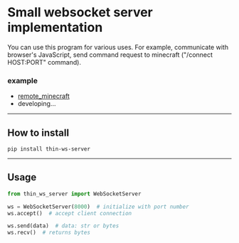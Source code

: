 # Small websocket server implementation
You can use this program for various uses.
For example, communicate with browser's JavaScript, send command request to minecraft ("/connect HOST:PORT" command).

### example
- [remote_minecraft](https://github.com/atoy322/remote_minecraft)
- developing...

---
## How to install
```shell
pip install thin-ws-server
```
---
## Usage
```python
from thin_ws_server import WebSocketServer

ws = WebSocketServer(8000)  # initialize with port number
ws.accept()  # accept client connection

ws.send(data)  # data: str or bytes
ws.recv()  # returns bytes
```
